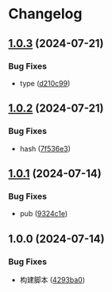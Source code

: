 # Changelog

## [1.0.3](https://github.com/KarinJS/karin-screenshot/compare/v1.0.2...v1.0.3) (2024-07-21)


### Bug Fixes

* type ([d210c99](https://github.com/KarinJS/karin-screenshot/commit/d210c99b69cee3b8a8c02c5bd681d5a54c19b5dc))

## [1.0.2](https://github.com/KarinJS/karin-screenshot/compare/v1.0.1...v1.0.2) (2024-07-21)


### Bug Fixes

* hash ([7f536e3](https://github.com/KarinJS/karin-screenshot/commit/7f536e301aa5da87218935114baf3c02bd229617))

## [1.0.1](https://github.com/KarinJS/karin-screenshot/compare/v1.0.0...v1.0.1) (2024-07-14)


### Bug Fixes

* pub ([9324c1e](https://github.com/KarinJS/karin-screenshot/commit/9324c1e5d44c8f99373a18667875f4fc657fb8a0))

## 1.0.0 (2024-07-14)


### Bug Fixes

* 构建脚本 ([4293ba0](https://github.com/KarinJS/karin-screenshot/commit/4293ba096f1695e3715a05300d081bb788a3a55c))
